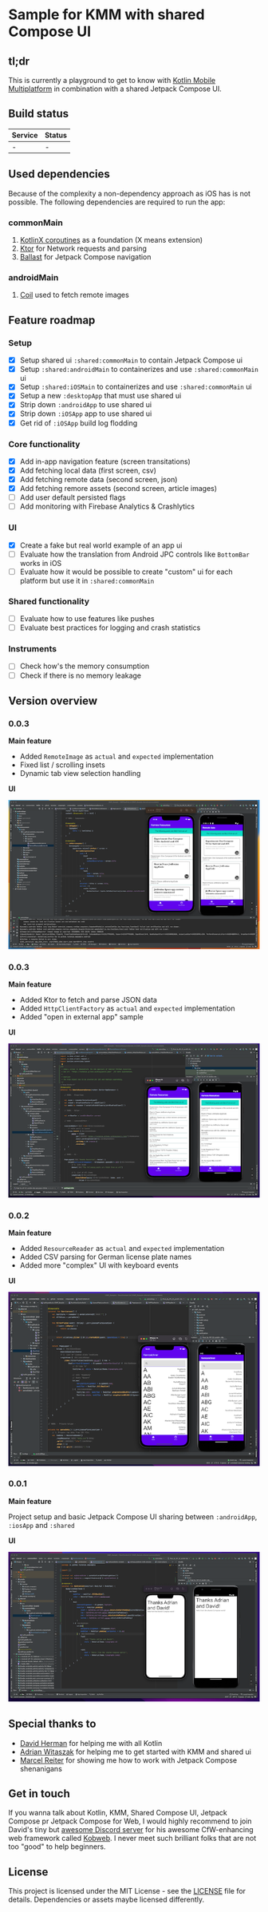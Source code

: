 # Sample for KMM with shared Compose UI

## tl;dr
This is currently a playground to get to know with [Kotlin Mobile Multiplatform](https://kotlinlang.org/lp/mobile/) in combination with a shared Jetpack Compose UI.

## Build status

|Service|Status|
|-------|------|
|-|-|

## Used dependencies

Because of the complexity a non-dependency approach as iOS has is not possible.
The following dependencies are required to run the app:

### commonMain

1. [KotlinX coroutines](https://github.com/Kotlin/kotlinx.coroutines) as a foundation (X means extension)
2. [Ktor](https://ktor.io) for Network requests and parsing
3. [Ballast](https://copper-leaf.github.io/ballast/) for Jetpack Compose navigation

### androidMain

1. [Coil](https://coil-kt.github.io/coil/) used to fetch remote images

## Feature roadmap

### Setup
- [x] Setup shared ui `:shared:commonMain` to contain Jetpack Compose ui
- [x] Setup `:shared:androidMain` to containerizes and use `:shared:commonMain` ui
- [x] Setup `:shared:iOSMain` to containerizes and use `:shared:commonMain` ui
- [x] Setup a new `:desktopApp` that must use shared ui
- [x] Strip down `:androidApp` to use shared ui
- [x] Strip down `:iOSApp` app to use shared ui
- [x] Get rid of `:iOSApp` build log flodding

### Core functionality
- [x] Add in-app navigation feature (screen transitations)
- [x] Add fetching local data  (first screen, csv)
- [x] Add fetching remote data (second screen, json)
- [x] Add fetching remore assets (second screen, article images)
- [ ] Add user default persisted flags
- [ ] Add monitoring with Firebase Analytics & Crashlytics

### UI
- [x] Create a fake but real world example of an app ui
- [ ] Evaluate how the translation from Android JPC controls like `BottomBar` works in iOS
- [ ] Evaluate how it would be possible to create "custom" ui for each platform but use it in `:shared:commonMain`

### Shared functionality
- [ ] Evaluate how to use features like pushes
- [ ] Evaluate best practices for logging and crash statistics

### Instruments
- [ ] Check how's the memory consumption
- [ ] Check if there is no memory leakage

## Version overview

### 0.0.3
**Main feature**

- Added `RemoteImage` as `actual` and `expected` implementation 
- Fixed list / scrolling insets
- Dynamic tab view selection handling

**UI**

![Version 0.0.4](https://github.com/tscholze/kotlin-kmm-compose-sample/blob/main/docs/v004-min.png?raw=true "Version 0.0.4")

### 0.0.3
**Main feature**

- Added Ktor to fetch and parse JSON data
- Added `HttpClientFactory` as `actual` and `expected` implementation
- Added "open in external app" sample

**UI**

![Version 0.0.3](https://github.com/tscholze/kotlin-kmm-compose-sample/blob/main/docs/v003-min.png?raw=true "Version 0.0.3")

### 0.0.2
**Main feature**

- Added `ResourceReader` as `actual` and `expected` implementation
- Added CSV parsing for German license plate names
- Added more "complex" UI with keyboard events

**UI**

![Version 0.0.2](https://github.com/tscholze/kotlin-kmm-compose-sample/blob/main/docs/v002-min.png?raw=true "Version 0.0.2")

### 0.0.1
**Main feature**

Project setup and basic Jetpack Compose UI sharing between `:androidApp`, `:iosApp` and `:shared`

**UI**

![Version 0.0.1](https://github.com/tscholze/kotlin-kmm-compose-sample/blob/main/docs/v001-min.png?raw=true "Version 0.0.1")

## Special thanks to
- [David Herman](https://github.com/bitspittle) for helping me with all Kotlin
- [Adrian Witaszak](https://github.com/charlee-dev) for helping me to get started with KMM and shared ui
- [Marcel Reiter](MarcelReiter) for showing me how to work with Jetpack Compose shenanigans

## Get in touch
If you wanna talk about Kotlin, KMM, Shared Compose UI, Jetpack Compose pr Jetpack Compose for Web, I would highly recommend to join David's tiny but [awesome Discord server](https://discord.com/invite/5NZ2GKV5Cs) for his awesome CfW-enhancing web framework called [Kobweb](https://kobweb.varabyte.com). I never meet such brilliant folks that are not too "good" to help beginners.


## License
This project is licensed under the MIT License - see the [LICENSE](LICENSE) file for details.
Dependencies or assets maybe licensed differently.
